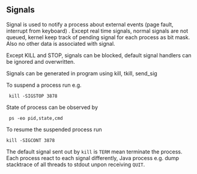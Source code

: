 ## Signals

Signal is used to notify a process about external events (page fault, interrupt from keyboard) . Except real time signals, normal signals are not queued, kernel keep track of pending  signal for each process as bit mask. Also no other data is associated with signal.

Except KILL and STOP, signals can be blocked, default signal handlers can be ignored and overwritten.

Signals can be generated in program using kill, tkill, send_sig

To suspend a process run e.g.

     kill -SIGSTOP 3878

State of process can be observed by

     ps -eo pid,state,cmd
     
To resume the suspended process run

    kill -SIGCONT 3878

The default signal sent out by `kill` is `TERM` mean terminate the process. Each process react to each signal differently, Java process e.g. dump stacktrace of all threads to stdout unpon receiving `QUIT`.  
